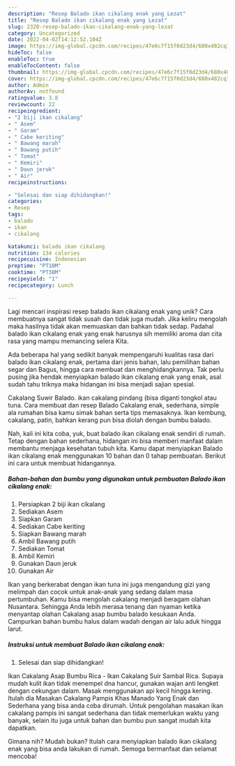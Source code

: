 ```yaml
---
description: "Resep Balado ikan cikalang enak yang Lezat"
title: "Resep Balado ikan cikalang enak yang Lezat"
slug: 2320-resep-balado-ikan-cikalang-enak-yang-lezat
category: Uncategorized
date: 2022-04-02T14:12:52.104Z
image: https://img-global.cpcdn.com/recipes/47e6c7f15f0d23d4/680x482cq70/balado-ikan-cikalang-enak-foto-resep-utama.jpg
hideToc: false
enableToc: true
enableTocContent: false
thumbnail: https://img-global.cpcdn.com/recipes/47e6c7f15f0d23d4/680x482cq70/balado-ikan-cikalang-enak-foto-resep-utama.jpg
cover: https://img-global.cpcdn.com/recipes/47e6c7f15f0d23d4/680x482cq70/balado-ikan-cikalang-enak-foto-resep-utama.jpg
author: Admin
authorAv: notfound
ratingvalue: 3.8
reviewcount: 22
recipeingredient:
- "2 biji ikan cikalang"
- " Asem"
- " Garam"
- " Cabe keriting"
- " Bawang marah"
- " Bawang putih"
- " Tomat"
- " Kemiri"
- " Daun jeruk"
- " Air"
recipeinstructions:

- "Selesai dan siap dihidangkan!"
categories:
- Resep
tags:
- balado
- ikan
- cikalang

katakunci: balado ikan cikalang 
nutrition: 134 calories
recipecuisine: Indonesian
preptime: "PT10M"
cooktime: "PT38M"
recipeyield: "1"
recipecategory: Lunch

---
```





Lagi mencari inspirasi resep balado ikan cikalang enak yang unik? Cara membuatnya sangat tidak susah dan tidak juga mudah. Jika keliru mengolah maka hasilnya tidak akan memuaskan dan bahkan tidak sedap. Padahal balado ikan cikalang enak yang enak harusnya sih memiliki aroma dan cita rasa yang mampu memancing selera Kita.





Ada beberapa hal yang sedikit banyak mempengaruhi kualitas rasa dari balado ikan cikalang enak, pertama dari jenis bahan, lalu pemilihan bahan segar dan Bagus, hingga cara membuat dan menghidangkannya. Tak perlu pusing jika hendak menyiapkan balado ikan cikalang enak yang enak,      asal sudah tahu triknya maka hidangan ini bisa menjadi sajian spesial.














Cakalang Suwir Balado. ikan cakalang pindang (bisa diganti tongkol atau tuna. Cara membuat dan resep Balado Cakalang enak, sederhana, simple ala rumahan bisa kamu simak bahan serta tips memasaknya. Ikan kembung, cakalang, patin, bahkan kerang pun bisa diolah dengan bumbu balado.






Nah, kali ini kita coba, yuk, buat balado ikan cikalang enak sendiri di rumah. Tetap dengan bahan sederhana, hidangan ini bisa memberi manfaat dalam membantu menjaga kesehatan tubuh kita. Kamu dapat menyiapkan Balado ikan cikalang enak menggunakan 10 bahan dan 0 tahap pembuatan. Berikut ini cara untuk membuat hidangannya.

<!--inarticleads1-->

##### Bahan-bahan dan bumbu yang digunakan untuk pembuatan Balado ikan cikalang enak:

1. Persiapkan 2 biji ikan cikalang
1. Sediakan  Asem
1. Siapkan  Garam
1. Sediakan  Cabe keriting
1. Siapkan  Bawang marah
1. Ambil  Bawang putih
1. Sediakan  Tomat
1. Ambil  Kemiri
1. Gunakan  Daun jeruk
1. Gunakan  Air


Ikan yang berkerabat dengan ikan tuna ini juga mengandung gizi yang melimpah dan cocok untuk anak-anak yang sedang dalam masa pertumbuhan. Kamu bisa mengolah cakalang menjadi beragam olahan Nusantara. Sehingga Anda lebih merasa tenang dan nyaman ketika menyantap olahan Cakalang asap bumbu balado kesukaan Anda. Campurkan bahan bumbu halus dalam wadah dengan air lalu aduk hingga larut. 

<!--inarticleads2-->

##### Instruksi untuk membuat Balado ikan cikalang enak:


1. Selesai dan siap dihidangkan!

Ikan Cakalang Asap Bumbu Rica - Ikan Cakalang Suir Sambal Rica. Supaya mudah kulit ikan tidak menempel dna hancur, gunakan wajan anti lengket dengan cekungan dalam. Masak menggunakan api kecil hingga kering. Itulah dia Masakan Cakalang Pampis Khas Manado Yang Enak dan Sederhana yang bisa anda coba dirumah. Untuk pengolahan masakan ikan cakalang pampis ini sangat sederhana dan tidak memerlukan waktu yang banyak, selain itu juga untuk bahan dan bumbu pun sangat mudah kita dapatkan. 

Gimana nih? Mudah bukan? Itulah cara menyiapkan balado ikan cikalang enak yang bisa anda lakukan di rumah. Semoga bermanfaat dan selamat mencoba!
